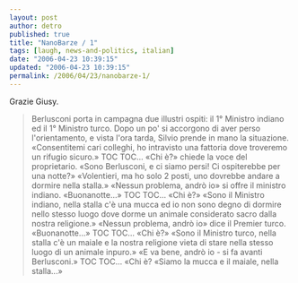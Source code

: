```yaml
---
layout: post
author: detro
published: true
title: "NanoBarze / 1"
tags: [laugh, news-and-politics, italian]
date: "2006-04-23 10:39:15"
updated: "2006-04-23 10:39:15"
permalink: /2006/04/23/nanobarze-1/
---
```


Grazie Giusy.

<blockquote>Berlusconi porta in campagna due illustri ospiti: il 1° Ministro indiano ed il 1° Ministro turco. Dopo un po' si accorgono di aver perso l'orientamento, e vista l'ora tarda, Silvio prende in mano la situazione.
&laquo;Consentitemi cari colleghi, ho intravisto una fattoria dove troveremo un rifugio sicuro.&raquo;
TOC TOC...
&laquo;Chi è?&raquo; chiede la voce del proprietario.
&laquo;Sono Berlusconi, e ci siamo persi! Ci ospiterebbe per una notte?&raquo;
&laquo;Volentieri, ma ho solo 2 posti, uno dovrebbe andare a dormire nella stalla.&raquo;
&laquo;Nessun problema, andrò io&raquo; si offre il ministro indiano.
&laquo;Buonanotte...&raquo;
TOC TOC...
&laquo;Chi è?&raquo;
&laquo;Sono il Ministro indiano, nella stalla c'è una mucca ed io non sono degno di dormire nello stesso luogo dove dorme un animale considerato sacro dalla nostra religione.&raquo;
&laquo;Nessun problema, andrò io&raquo; dice il Premier turco.
&laquo;Buonanotte...&raquo;
TOC TOC...
&laquo;Chi è?&raquo;
&laquo;Sono il Ministro turco, nella stalla c'è un maiale e la nostra religione vieta di stare nella stesso luogo di un animale inpuro.&raquo;
&laquo;E va bene, andrò io - si fa avanti Berlusconi.&raquo;
TOC TOC...
&laquo;Chi è?
&laquo;Siamo la mucca e il maiale, nella stalla...&raquo;
</blockquote>


